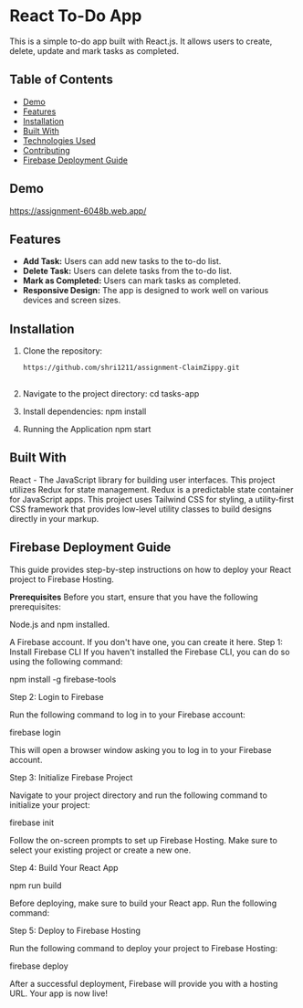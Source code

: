 # React To-Do App

This is a simple to-do app built with React.js. It allows users to create, delete, update and mark tasks as completed.

## Table of Contents

- [Demo](#demo)
- [Features](#features)
- [Installation](#installation)
- [Built With](#build)
- [Technologies Used](#technologies-used)
- [Contributing](#contributing)
- [Firebase Deployment Guide](#Firebase-Deployment-Guide)
  

## Demo

https://assignment-6048b.web.app/

## Features

- **Add Task:** Users can add new tasks to the to-do list.
- **Delete Task:** Users can delete tasks from the to-do list.
- **Mark as Completed:** Users can mark tasks as completed.
- **Responsive Design:** The app is designed to work well on various devices and screen sizes.

## Installation

1. Clone the repository:

   ```bash
   https://github.com/shri1211/assignment-ClaimZippy.git
 
2. Navigate to the project directory:
      cd tasks-app
   
4. Install dependencies:
      npm install

4. Running the Application
      npm start
   
## Built With
React - The JavaScript library for building user interfaces.
This project utilizes Redux for state management. Redux is a predictable state container for JavaScript apps.
This project uses Tailwind CSS for styling, a utility-first CSS framework that provides low-level utility classes to build designs directly in your markup.

## Firebase Deployment Guide

This guide provides step-by-step instructions on how to deploy your React project to Firebase Hosting.

__Prerequisites__
Before you start, ensure that you have the following prerequisites:

Node.js and npm installed.

A Firebase account. If you don't have one, you can create it here.
Step 1: Install Firebase CLI
If you haven't installed the Firebase CLI, you can do so using the following command:

npm install -g firebase-tools

Step 2: Login to Firebase

Run the following command to log in to your Firebase account:

firebase login

This will open a browser window asking you to log in to your Firebase account.

Step 3: Initialize Firebase Project

Navigate to your project directory and run the following command to initialize your project:

firebase init

Follow the on-screen prompts to set up Firebase Hosting. Make sure to select your existing project or create a new one.

Step 4: Build Your React App

npm run build

Before deploying, make sure to build your React app. Run the following command:

Step 5: Deploy to Firebase Hosting

Run the following command to deploy your project to Firebase Hosting:

firebase deploy

After a successful deployment, Firebase will provide you with a hosting URL. Your app is now live!


